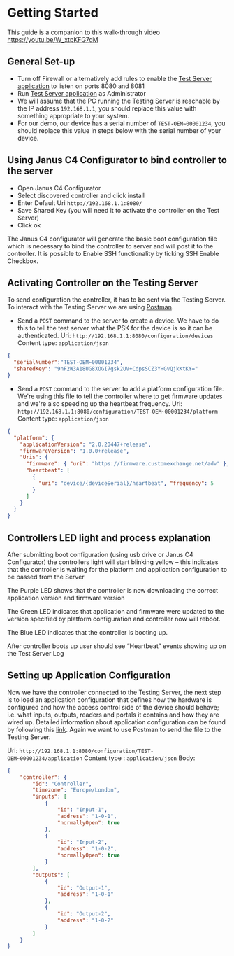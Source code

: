 # Getting Started

This guide is a companion to this walk-through video https://youtu.be/W_xtpKFG7dM

## General Set-up

- Turn off Firewall or alternatively add rules to enable the [Test Server application](https://github.com/GrosvenorTechnology/OemAccessTestServer) to listen on ports 8080 and 8081
- Run [Test Server application](https://github.com/GrosvenorTechnology/OemAccessTestServer)  as Administrator
- We will assume that the PC running the Testing Server is reachable by the IP address `192.168.1.1`, you should replace this value with something appropriate to your system.
- For our demo, our device has a serial number of `TEST-OEM~00001234`, you should replace this value in steps below with the serial number of your device.

## Using Janus C4 Configurator to bind controller to the server

- Open Janus C4 Configurator
- Select discovered controller and click install
- Enter Default Uri `http://192.168.1.1:8080/`
- Save Shared Key (you will need it to activate the controller on the Test Server)
- Click ok

The Janus C4 configurator will generate the basic boot configuration file which is necessary to bind the controller to server and will post it to the controller. It is possible to Enable SSH functionality by ticking SSH Enable Checkbox.

## Activating Controller on the Testing Server

To send configuration the controller, it has to be sent via the Testing Server. To interact with the Testing Server we are using [Postman](https://www.getpostman.com/).

- Send a `POST` command to the server to create a device.  We have to do this to tell the test server what the PSK for the device is so it can be authenticated. Uri: `http://192.168.1.1:8080/configuration/devices` Content type: `application/json`

```json
{
  "serialNumber":"TEST-OEM~00001234",
  "sharedKey": "9nF2W3A18UG8XOGI7gsk2UV+CdpsSCZ3YHGvQjkKtKY="
}
```

- Send a `POST` command to the server to add a platform configuration file. We're using this file to tell the controller where to get firmware updates and we're also speeding up the heartbeat frequency.  Uri: `http://192.168.1.1:8080/configuration/TEST-OEM~00001234/platform` Content type: `application/json`

```json
{
  "platform": {
    "applicationVersion": "2.0.20447+release",
    "firmwareVersion": "1.0.0+release",
    "Uris": {
      "firmware": { "uri": "https://firmware.customexchange.net/adv" },
      "heartbeat": [
        {
          "uri": "device/{deviceSerial}/heartbeat", "frequency": 5
        }
      ]
    }
  }
}
```

## Controllers LED light and process explanation

After submitting boot configuration (using usb drive or Janus C4 Configurator) the controllers light will start blinking yellow – this indicates that the controller is waiting for the platform and application configuration to be passed from the Server

The Purple LED shows that the controller is now downloading the correct application version and firmware version

The Green LED indicates that application and firmware were updated to the version specified by platform configuration and controller now will reboot.

The Blue LED indicates that the controller is booting up.

After controller boots up user should see “Heartbeat” events showing up on the Test Server Log

## Setting up Application Configuration

Now we have the controller connected to the Testing Server, the next step is to load an application configuration that defines how the hardware is configured and how the access control side of the device should behave; i.e. what inputs, outputs, readers and portals it contains and how they are wired up. Detailed information about application configuration can be found by following this [link](https://github.com/GrosvenorTechnology/OemAccessApi/blob/master/documentation/ApplicationConfiguration/Overview.md).  Again we want to use Postman to send the file to the Testing Server.

Uri: `http://192.168.1.1:8080/configuration/TEST-OEM~00001234/application` Content type : `application/json` Body:

```json
{
    "controller": {
        "id": "Controller",
        "timezone": "Europe/London",
        "inputs": [
            {
                "id": "Input-1",
                "address": "1-0-1",
                "normallyOpen": true
            },
            {
                "id": "Input-2",
                "address": "1-0-2",
                "normallyOpen": true
            }
        ],
        "outputs": [
            {
                "id": "Output-1",
                "address": "1-0-1"
            },
            {
                "id": "Output-2",
                "address": "1-0-2"
            }
        ]
    }
}
```